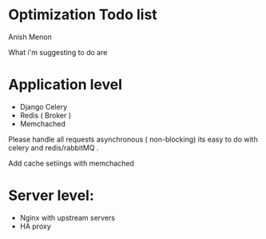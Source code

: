 # Optimization Todo list

Anish Menon

What i'm suggesting to do are 

# Application level 
  - Django Celery
  - Redis ( Broker )
  - Memchached 
  
Please handle all requests asynchronous ( non-blocking) its easy to do with celery and redis/rabbitMQ . 

Add cache setiings with memchached 

# Server level:
 - Nginx with upstream servers
 - HA proxy
